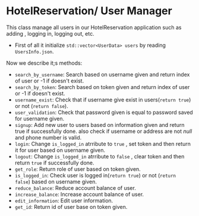 # HotelReservation/ User Manager
This class manage all users in our HotelReservation application such as adding , logging in, logging out, etc.

- First of all it initialize `std::vector<UserData> users` by reading `UsersInfo.json`.

Now we describe it;s methods:

- `search_by_username`: Search based on username given and return index of user or -1 if doesn't exist.
- `search_by_token`: Search based on token given and return index of user or -1 if doesn't exist.
- `username_exist`: Check that if username give exist in users(`return true`) or not (`return false`).
- `user_validation`: Check that password given is equal to password saved for username given.
- `signup`: Add new user to users based on information given and return true if successfully done.
    also check if username or address are not *null* and phone number is valid.
- `login`: Change `is_logged_in` atrribute to `true` , set token and then return it for user based on username given.
- `logout`: Change `is_logged_in` atrribute to `false` , clear token and then return `true` if successfully done.
- `get_role`: Return role of user based on token given.
- `is_logged_in`: Check user is logged in(`return true`) or not (`return false`) based on username given.
- `reduce_balance`: Reduce account balance of user.
- `increase_balance`: Increase account balance of user.
- `edit_information`: Edit user information.
- `get_id`: Return id of user base on token given.
